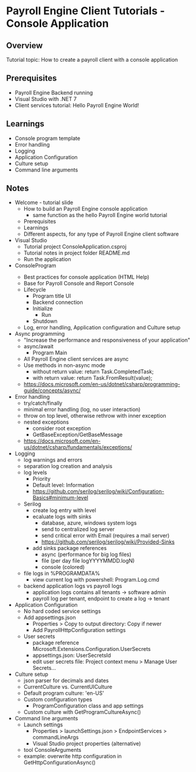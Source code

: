 # Payroll Engine Client Tutorials - Console Application

## Overview

Tutorial topic: How to create a payroll client with a console application

## Prerequisites

- Payroll Engine Backend running
- Visual Studio with .NET 7
- Client services tutorial: Hello Payroll Engine World!

## Learnings

- Console program template
- Error handling
- Logging
- Application Configuration
- Culture setup
- Command line arguments

## Notes
- Welcome - tutorial slide
	- How to build an Payroll Engine console application
		- same function as the hello Payroll Engine world tutorial
	- Prerequisites
	- Learnings
	- Different aspects, for any type of Payroll Engine client software
- Visual Studio
	- Tutorial project ConsoleApplication.csproj
	- Tutorial notes in project folder README.md
	- Run the application
- ConsoleProgram<TApp>
	- Best practices for console application (HTML Help)
	- Base for Payroll Console and Report Console
	- Lifecycle
		- Program title UI
		- Backend connection
		- Initialize
			- Run
		- Shutdown
	- Log, error handling, Application configuration and Culture setup
- Async programming
	- "Increase the performance and responsiveness of your application"
	- async/await
		- Program Main
	- All Payroll Engine client services are async
	- Use methods in non-async mode
		- without return value: return Task.CompletedTask;
		- with return value: return Task.FromResult(value);
	- https://docs.microsoft.com/en-us/dotnet/csharp/programming-guide/concepts/async/
- Error handling
	- try/catch/finally
	- minimal error handling (log, no user interaction)
	- throw on top level, otherwise rethrow with inner exception
	- nested exceptions
		- consider root exception
		- GetBaseException/GetBaseMessage
	- https://docs.microsoft.com/en-us/dotnet/csharp/fundamentals/exceptions/
- Logging
	- log warnings and errors
	- separation log creation and analysis
	- log levels
		- Priority
		- Default level: Information
		- https://github.com/serilog/serilog/wiki/Configuration-Basics#minimum-level
	- Serilog
		- create log entry with level
		- ecaluate logs with sinks
			- database, azure, windows system logs
			- send to centralized log server
			- send critical error with Email (requires a mail server)
			- https://github.com/serilog/serilog/wiki/Provided-Sinks
		- add sinks package references
			- async (performance for big log files)
			- file (per day file logYYYYMMDD.logN)
			- console (colored)
	- file logs in %PROGRAMDATA%
		- view current log with powershell: Program.Log.cmd
	- backend application logs vs payroll logs
		- application logs contains all tenants -> software admin
		- payroll log per tenant, endpoint to create a log -> tenant
- Application Configuration
	- No hard coded service settings
	- Add appsettings.json
		- Properties > Copy to output directory: Copy if newer
		- Add PayrollHttpConfiguration settings
	- User secrets
		- package reference Microsoft.Extensions.Configuration.UserSecrets
		- appsettings.json: UserSecretsId
		- edit user secrets file: Project context menu > Manage User Secrets...
- Culture setup
	- json parser for decimals and dates
	- CurrentCulture vs. CurrentUICulture
	- Default program culture: 'en-US'
	- Custom configuration types
		- ProgramConfiguration class and app settings
	- Custom culture with GetProgramCultureAsync()
- Command line arguments
	- Launch settings
		- Properties > launchSettings.json > EndpointServices > commandLineArgs
		- Visual Studio project properties (alternative)
	- tool ConsoleArguments
	- example: overwrite http configuration in GetHttpConfigurationAsync()
